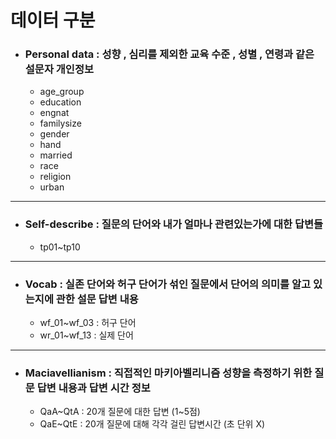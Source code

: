 # 데이터 구분



- ### Personal data : 성향 , 심리를 제외한 교육 수준 , 성별 , 연령과 같은 설문자 개인정보

  - age_group
  - education
  - engnat
  - familysize
  - gender
  - hand
  - married
  - race
  - religion
  - urban



---

- ### Self-describe : 질문의 단어와 내가 얼마나 관련있는가에 대한 답변들

  - tp01~tp10



---

- ### Vocab : 실존 단어와 허구 단어가 섞인 질문에서 단어의 의미를 알고 있는지에 관한 설문 답변 내용

  - wf\_01~wf\_03 : 허구 단어
  - wr\_01~wf\_13 : 실제 단어



---

- ### Maciavellianism : 직접적인 마키아벨리니즘 성향을 측정하기 위한 질문 답변 내용과 답변 시간 정보

  - QaA~QtA : 20개 질문에 대한 답변 (1~5점)
  - QaE~QtE : 20개 질문에 대해 각각 걸린 답변시간 (초 단위 X)



